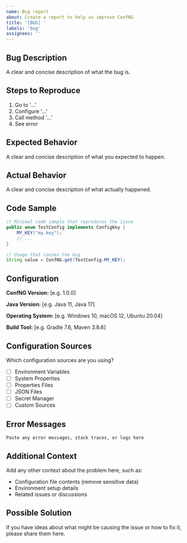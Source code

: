 ```yaml
---
name: Bug report
about: Create a report to help us improve ConfNG
title: '[BUG] '
labels: 'bug'
assignees: ''
---
```


## Bug Description

A clear and concise description of what the bug is.

## Steps to Reproduce

1. Go to '...'
2. Configure '...'
3. Call method '...'
4. See error

## Expected Behavior

A clear and concise description of what you expected to happen.

## Actual Behavior

A clear and concise description of what actually happened.

## Code Sample

```java
// Minimal code sample that reproduces the issue
public enum TestConfig implements ConfigKey {
    MY_KEY("my.key");
    // ...
}

// Usage that causes the bug
String value = ConfNG.get(TestConfig.MY_KEY);
```

## Configuration

**ConfNG Version:** [e.g. 1.0.0]

**Java Version:** [e.g. Java 11, Java 17]

**Operating System:** [e.g. Windows 10, macOS 12, Ubuntu 20.04]

**Build Tool:** [e.g. Gradle 7.6, Maven 3.8.6]

## Configuration Sources

Which configuration sources are you using?
- [ ] Environment Variables
- [ ] System Properties  
- [ ] Properties Files
- [ ] JSON Files
- [ ] Secret Manager
- [ ] Custom Sources

## Error Messages

```
Paste any error messages, stack traces, or logs here
```

## Additional Context

Add any other context about the problem here, such as:
- Configuration file contents (remove sensitive data)
- Environment setup details
- Related issues or discussions

## Possible Solution

If you have ideas about what might be causing the issue or how to fix it, please share them here.